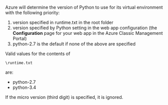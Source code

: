 Azure will determine the version of Python to use for its virtual environment with the following priority:

1. version specified in runtime.txt in the root folder
1. version specified by Python setting in the web app configuration (the **Configuration** page for your web app in the Azure Classic Management Portal)
1. python-2.7 is the default if none of the above are specified

Valid values for the contents of 

    \runtime.txt

are:

- python-2.7
- python-3.4

If the micro version (third digit) is specified, it is ignored.
